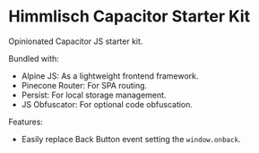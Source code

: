 # Himmlisch Capacitor Starter Kit

Opinionated Capacitor JS starter kit.

Bundled with:
- Alpine JS: As a lightweight frontend framework.
- Pinecone Router: For SPA routing.
- Persist: For local storage management.
- JS Obfuscator: For optional code obfuscation.

Features:
- Easily replace Back Button event setting the `window.onback`.
